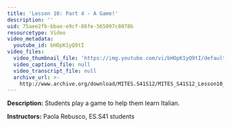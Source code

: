 ```yaml
---
title: 'Lesson 10: Part 4 - A Game!'
description: ''
uid: 75aee2fb-bbae-e9cf-86fe-565007c8078b
resourcetype: Video
video_metadata:
  youtube_id: bHOpK1yQ9tI
video_files:
  video_thumbnail_file: 'https://img.youtube.com/vi/bHOpK1yQ9tI/default.jpg'
  video_captions_file: null
  video_transcript_file: null
  archive_url: >-
    http://www.archive.org/download/MITES.S41S12/MITES_S41S12_Lesson10_Part4_300k.mp4
---
```


**Description:** Students play a game to help them learn Italian.

**Instructors:** Paola Rebusco, ES.S41 students
